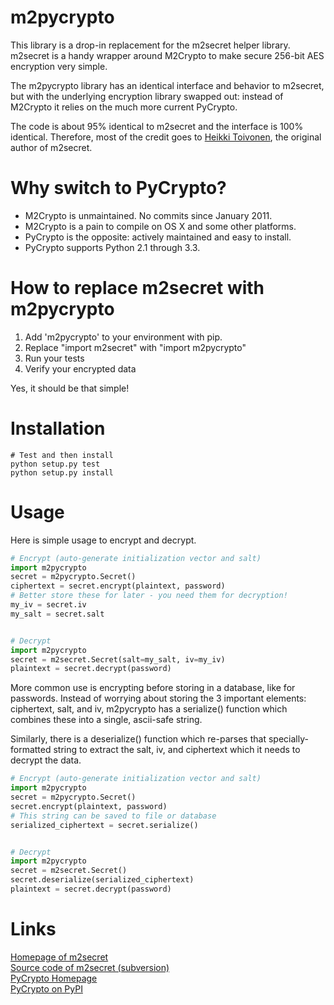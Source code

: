 m2pycrypto
==========

This library is a drop-in replacement for the m2secret helper library.
m2secret is a handy wrapper around M2Crypto to make secure 256-bit AES
encryption very simple.

The m2pycrypto library has an identical interface and behavior to
m2secret, but with the underlying encryption library swapped out:
instead of M2Crypto it relies on the much more current PyCrypto.

The code is about 95% identical to m2secret and the interface is 100%
identical. Therefore, most of the credit goes to [Heikki Toivonen](http://www.heikkitoivonen.net/),
the original author of m2secret.


Why switch to PyCrypto?
=======================
* M2Crypto is unmaintained. No commits since January 2011.
* M2Crypto is a pain to compile on OS X and some other platforms.
* PyCrypto is the opposite: actively maintained and easy to install.
* PyCrypto supports Python 2.1 through 3.3.


How to replace m2secret with m2pycrypto
=======================================

1. Add 'm2pycrypto' to your environment with pip.
2. Replace "import m2secret" with "import m2pycrypto"
3. Run your tests
4. Verify your encrypted data

Yes, it should be that simple!


Installation
============
```
# Test and then install
python setup.py test
python setup.py install
```


Usage
=====
Here is simple usage to encrypt and decrypt.
```python
# Encrypt (auto-generate initialization vector and salt)
import m2pycrypto
secret = m2pycrypto.Secret()
ciphertext = secret.encrypt(plaintext, password)
# Better store these for later - you need them for decryption!
my_iv = secret.iv
my_salt = secret.salt


# Decrypt
import m2pycrypto
secret = m2secret.Secret(salt=my_salt, iv=my_iv)
plaintext = secret.decrypt(password)
```

More common use is encrypting before storing in a database, like 
for passwords. Instead of worrying about storing the 3 important
elements: ciphertext, salt, and iv, m2pycrypto has a serialize()
function which combines these into a single, ascii-safe string.

Similarly, there is a deserialize() function which re-parses that
specially-formatted string to extract the salt, iv, and ciphertext
which it needs to decrypt the data.

```python
# Encrypt (auto-generate initialization vector and salt)
import m2pycrypto
secret = m2pycrypto.Secret()
secret.encrypt(plaintext, password)
# This string can be saved to file or database
serialized_ciphertext = secret.serialize()


# Decrypt
import m2pycrypto
secret = m2secret.Secret()
secret.deserialize(serialized_ciphertext)
plaintext = secret.decrypt(password)
```


Links
=====
[Homepage of m2secret](http://www.heikkitoivonen.net/m2secret/)  
[Source code of m2secret (subversion)](http://svn.heikkitoivonen.net/svn/m2secret/trunk/)  
[PyCrypto Homepage](https://www.dlitz.net/software/pycrypto/)  
[PyCrypto on PyPI](https://pypi.python.org/pypi/pycrypto)  







